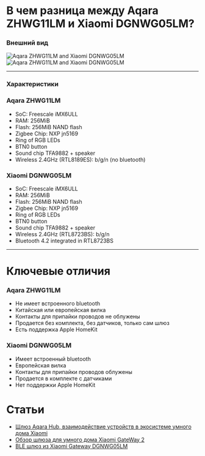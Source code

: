 # В чем разница между Aqara ZHWG11LM и Xiaomi DGNWG05LM?

### Внешний вид

![Aqara ZHWG11LM and Xiaomi DGNWG05LM](https://github.com/DivanX10/Openwrt-scripts-for-gateway-zhwg11lm/blob/main/image/Gateway%20Aqara%20и%20Xiaomi%2002.jpg)
![Aqara ZHWG11LM and Xiaomi DGNWG05LM](https://github.com/DivanX10/Openwrt-scripts-for-gateway-zhwg11lm/blob/main/image/Gateway%20Aqara%20и%20Xiaomi%2001.jpg)


***

### Характеристики
### Aqara ZHWG11LM
* SoC: Freescale iMX6ULL
* RAM: 256MiB
* Flash: 256MiB NAND flash
* Zigbee Chip: NXP jn5169
* Ring of RGB LEDs
* BTN0 button
* Sound chip TFA9882 + speaker
* Wireless 2.4GHz (RTL8189ES): b/g/n (no bluetooth)

### Xiaomi DGNWG05LM 
* SoC: Freescale iMX6ULL
* RAM: 256MiB
* Flash: 256MiB NAND flash
* Zigbee Chip: NXP jn5169
* Ring of RGB LEDs
* BTN0 button
* Sound chip TFA9882 + speaker
* Wireless 2.4GHz (RTL8723BS): b/g/n
* Bluetooth 4.2 integrated in RTL8723BS

***


# Ключевые отличия
### Aqara ZHWG11LM
* Не имеет встроенного bluetooth
* Китайская или европейская вилка
* Контакты для припайки проводов не облужены
* Продается без комплекта, без датчиков, только сам шлюз
* Есть поддержка Apple HomeKit

### Xiaomi DGNWG05LM 
* Имеет встроенный bluetooth
* Европейская вилка
* Контакты для припайки проводов облужены
* Продается в комплекте с датчиками
* Нет поддержки Apple HomeKit

# Статьи
* [Шлюз Aqara Hub, взаимодействие устройств в экосистеме умного дома Xiaomi](https://www.ixbt.com/live/chome/shlyuz-aqara-hub-vzaimodeystvie-ustroystv-v-ekosisteme-umnogo-doma-xiaomi.html)
* [Обзор шлюза для умного дома Xiaomi GateWay 2](https://www.ixbt.com/live/technoreview/obzor-shlyuza-dlya-umnogo-doma-xiaomi-gateway-2-v3-raspakovka-ustanovka-nastroyka-i-specifikacii.html)
* [BLE шлюз из Xiaomi Gateway DGNWG05LM](https://habr.com/ru/post/549058/)